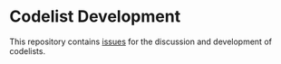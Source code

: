 # Codelist Development

This repository contains [issues](https://github.com/HealthDataForge/codelists/issues) for the discussion and development of codelists.
